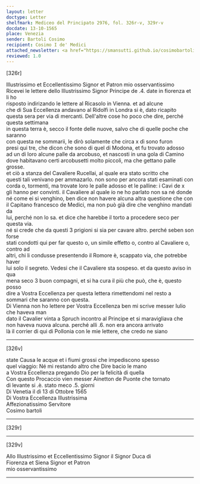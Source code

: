 ```yaml
---
layout: letter
doctype: Letter
shelfmark: Mediceo del Principato 2976, fol. 326r-v, 329r-v
docdate: 13-10-1565
place: Venezia
sender: Bartoli Cosimo
recipient: Cosimo I de' Medici
attached_newsletter: <a href="https://smansutti.github.io/cosimobartoli/texts/2976_132,3079_136/">2976_132,3079_136</a>
reviewed: 1.0
---
```


[326r]  
  
  
Illustrissimo et Eccellentissimo Signor et Patron mio osservantissimo   
Ricevei le lettere dello Illustrissimo Signor Principe de .4. date in fiorenza et li ho  
risposto indirizando le lettere al Ricasolo in Vienna. et ad alcune  
che di Sua Eccellenza andavano al Ridolfi in Londra si è, dato ricapito  
questa sera per via di mercanti. Dell'altre cose ho poco che dire, perché questa settimana  
in questa terra è, secco il fonte delle nuove, salvo che di quelle poche che saranno  
con questa ne sommarii, le dirò solamente che circa x dì sono furon  
presi qui tre, che dicon che sono di quel di Modona, et fu trovato adosso  
ad un di loro alcune palle da arcobuso, et nascosti in una gola di Camino  
dove habitavano certi arcobusetti molto piccoli, ma che gettano palle grosse.  
et ciò a stanza del Cavaliere Rucellai, al quale era stato scritto che  
questi tali venivano per ammazarlo. non sono per ancora stati esaminati con  
corda o, tormenti, ma trovate loro le palle adosso et le palline: i Cavi de x  
gli hanno per convinti. il Cavaliere al quale io ne ho parlato non sa né donde  
né come ei si venghino, ben dice non havere alcuna altra questione che con  
il Capitano francesco de Medici, ma non può già dire che venghino mandati da  
lui, perché non lo sa. et dice che harebbe il torto a procedere seco per questa via.  
né si crede che da questi 3 prigioni si sia per cavare altro. perché seben son forse  
stati condotti qui per far questo o, un simile effetto o, contro al Cavaliere o, contro ad  
altri, chi li condusse presentendo il Romore è, scappato via, che potrebbe haver  
lui solo il segreto. Vedesi che il Cavaliere sta sospeso. et da questo aviso in qua  
mena seco 3  buon compagni, et si ha cura il più che può, che è, questo posso  
dire a Vostra Eccellenza per questa lettera rimettendomi nel resto a sommari che saranno con questa.  
Di Vienna non ho lettere per Vostra Eccellenza ben mi scrive messer Iulio che haveva man  
dato il Cavalier vinta a Spruch  incontro al Principe et si maravigliava che  
non haveva nuova alcuna. perché alli .6. non era ancora arrivato  
là il corrier di qui di Pollonia con le mie lettere, che credo ne siano  
  
---  

[326v]  
  
  
state Causa le acque et i fiumi grossi che impediscono spesso  
quel viaggio: Né mi restando altro che Dire bacio le mano  
a Vostra Eccellenza pregando Dio per la felicità di quella  
Con questo Procaccio vien messer Ainetton de Puonte che tornato  
di levante si .è. stato meco .5. giorni  
Di Venetia il dì 13 di Ottobre 1565  
Di Vostra Eccellenza Illustrissima   
Affezionatissimo Servitore  
Cosimo bartoli  
  
---  

[329r]  
  
  
  
---  

[329v]  
  
  
Allo Illustrissimo et Eccellentissimo Signor il Signor Duca di  
Fiorenza et Siena Signor et Patron  
mio osservantissimo  
  
---  

